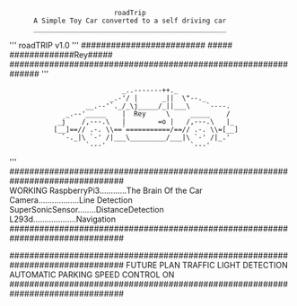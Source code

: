                               roadTrip
          A Simple Toy Car converted to a self driving car
          ________________________________________________
'''                        roadTRIP v1.0                   '''
#########################      #####     #############Rey#####
##############################################################
'''


                                _..-------++._
                             _.-'/ |      _||  \"--._
                       __.--'`._/_\j_____/_||___\    `----.
                  _.--'_____    |  Rey     \     _____    /
                _j    /,---.\   |        =o |   /,---.\   |_
               [__]==// .-. \\==`===========/==// .-. \\=[__]
                 `-._|\ `-' /|___\_________/___|\ `-' /|_.'     
                       `---'                     `---'


'''
###############################################################################     
                                     WORKING
         RaspberryPi3............The Brain Of the Car   
         Camera..................Line Detection         
         SuperSonicSensor........DistanceDetection      
         L293d...................Navigation             
###############################################################################


###############################################################################
                                   FUTURE PLAN
                            TRAFFIC LIGHT DETECTION
                               AUTOMATIC PARKING
                               SPEED CONTROL ON 
###############################################################################
